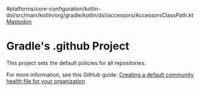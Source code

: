 #platforms/core-configuration/kotlin-dsl/src/main/kotlin/org/gradle/kotlin/dsl/accessors/AccessorsClassPath.kt
<a rel="me" href="https://indieweb.social/@Nothanks4431080">Mastodon</a>
# Gradle's .github Project

This project sets the default policies for all repositories.

For more information, see this GitHub guide: [Creating a default community health file for your organization](https://help.github.com/en/articles/creating-a-default-community-health-file-for-your-organization)
